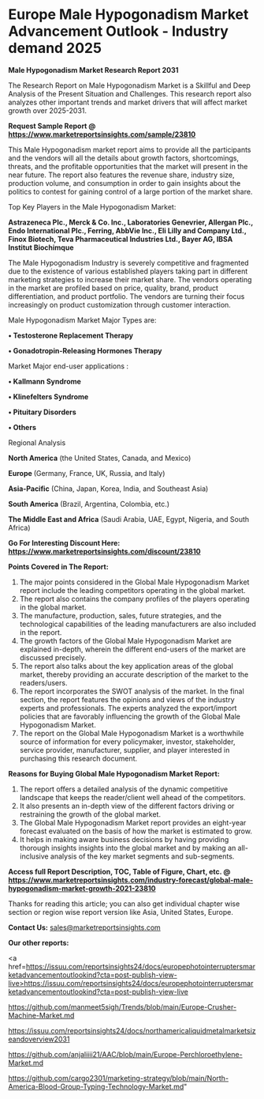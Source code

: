 # Europe Male Hypogonadism Market Advancement Outlook - Industry demand 2025

<strong>Male Hypogonadism Market Research Report 2031</strong>

The Research Report on Male Hypogonadism Market is a Skillful and Deep Analysis of the Present Situation and Challenges. This research report also analyzes other important trends and market drivers that will affect market growth over 2025-2031.

<strong>Request Sample Report @ <a href=https://www.marketreportsinsights.com/sample/23810>https://www.marketreportsinsights.com/sample/23810</a></strong>

This Male Hypogonadism market report aims to provide all the participants and the vendors will all the details about growth factors, shortcomings, threats, and the profitable opportunities that the market will present in the near future. The report also features the revenue share, industry size, production volume, and consumption in order to gain insights about the politics to contest for gaining control of a large portion of the market share.

Top Key Players in the Male Hypogonadism Market:

<strong>Astrazeneca Plc., Merck & Co. Inc., Laboratories Genevrier, Allergan Plc., Endo International Plc., Ferring, AbbVie Inc., Eli Lilly and Company Ltd., Finox Biotech, Teva Pharmaceutical Industries Ltd., Bayer AG, IBSA Institut Biochimque</strong>

The Male Hypogonadism Industry is severely competitive and fragmented due to the existence of various established players taking part in different marketing strategies to increase their market share. The vendors operating in the market are profiled based on price, quality, brand, product differentiation, and product portfolio. The vendors are turning their focus increasingly on product customization through customer interaction.

Male Hypogonadism Market Major Types are:

<strong>• Testosterone Replacement Therapy

• Gonadotropin-Releasing Hormones Therapy</strong>

Market Major end-user applications :

<strong>• Kallmann Syndrome

• Klinefelters Syndrome

• Pituitary Disorders

• Others</strong>

Regional Analysis

</u><strong><b>North America</b></strong> (the United States, Canada, and Mexico)

<strong><b>Europe </b></strong>(Germany, France, UK, Russia, and Italy)

<strong><b>Asia-Pacific</b></strong> (China, Japan, Korea, India, and Southeast Asia)

<strong><b>South America</b></strong> (Brazil, Argentina, Colombia, etc.)

<strong><b>The Middle East and Africa</b></strong> (Saudi Arabia, UAE, Egypt, Nigeria, and South Africa)

<strong>Go For Interesting Discount Here: <a href=https://www.marketreportsinsights.com/discount/23810>https://www.marketreportsinsights.com/discount/23810</a></strong>

<strong>Points Covered in The Report:</strong>
<ol>
  <li>The major points considered in the Global Male Hypogonadism Market report include the leading competitors operating in the global market.</li>
  <li>The report also contains the company profiles of the players operating in the global market.</li>
  <li>The manufacture, production, sales, future strategies, and the technological capabilities of the leading manufacturers are also included in the report.</li>
  <li>The growth factors of the Global Male Hypogonadism Market are explained in-depth, wherein the different end-users of the market are discussed precisely.</li>
  <li>The report also talks about the key application areas of the global market, thereby providing an accurate description of the market to the readers/users.</li>
  <li>The report incorporates the SWOT analysis of the market. In the final section, the report features the opinions and views of the industry experts and professionals. The experts analyzed the export/import policies that are favorably influencing the growth of the Global Male Hypogonadism Market.</li>
  <li>The report on the Global Male Hypogonadism Market is a worthwhile source of information for every policymaker, investor, stakeholder, service provider, manufacturer, supplier, and player interested in purchasing this research document.</li>
</ol>
<strong>Reasons for Buying Global Male Hypogonadism Market Report:</strong>

<ol>
  <li>The report offers a detailed analysis of the dynamic competitive landscape that keeps the reader/client well ahead of the competitors.</li>
  <li>It also presents an in-depth view of the different factors driving or restraining the growth of the global market.</li>
  <li>The Global Male Hypogonadism Market report provides an eight-year forecast evaluated on the basis of how the market is estimated to grow.</li>
  <li>It helps in making aware business decisions by having providing thorough insights insights into the global market and by making an all-inclusive analysis of the key market segments and sub-segments.</li>
</ol>
<strong>Access full Report Description, TOC, Table of Figure, Chart, etc. @ <a href=https://www.marketreportsinsights.com/industry-forecast/global-male-hypogonadism-market-growth-2021-23810>https://www.marketreportsinsights.com/industry-forecast/global-male-hypogonadism-market-growth-2021-23810</a></strong>


Thanks for reading this article; you can also get individual chapter wise section or region wise report version like Asia, United States, Europe.

<strong>Contact Us:</strong>
sales@marketreportsinsights.com

<strong>Our other reports:</strong>

<a href=https://issuu.com/reportsinsights24/docs/europephotointerruptersmarketadvancementoutlookind?cta=post-publish-view-live>https://issuu.com/reportsinsights24/docs/europephotointerruptersmarketadvancementoutlookind?cta=post-publish-view-live</a>

<a href=https://github.com/manmeet5sigh/Trends/blob/main/Europe-Crusher-Machine-Market.md>https://github.com/manmeet5sigh/Trends/blob/main/Europe-Crusher-Machine-Market.md</a>

<a href=https://issuu.com/reportsinsights24/docs/northamericaliquidmetalmarketsizeandoverview2031>https://issuu.com/reportsinsights24/docs/northamericaliquidmetalmarketsizeandoverview2031</a>

<a href=https://github.com/anjaliiii21/AAC/blob/main/Europe-Perchloroethylene-Market.md>https://github.com/anjaliiii21/AAC/blob/main/Europe-Perchloroethylene-Market.md</a>

<a href=https://github.com/cargo2301/marketing-strategy/blob/main/North-America-Blood-Group-Typing-Technology-Market.md>https://github.com/cargo2301/marketing-strategy/blob/main/North-America-Blood-Group-Typing-Technology-Market.md</a>"
